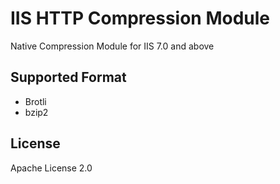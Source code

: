 IIS HTTP Compression Module
================

Native Compression Module for IIS 7.0 and above

## Supported Format

- Brotli
- bzip2

## License

Apache License 2.0
